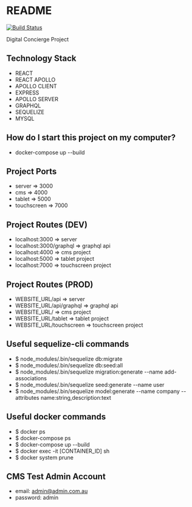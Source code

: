 # README #
[![Build Status](https://travis-ci.org/digitalstudiojbg/digital_concierge.svg?branch=master)](https://travis-ci.org/digitalstudiojbg/digital_concierge)

Digital Concierge Project

## Technology Stack ##
* REACT
* REACT APOLLO
* APOLLO CLIENT 
* EXPRESS
* APOLLO SERVER
* GRAPHQL
* SEQUELIZE
* MYSQL

## How do I start this project on my computer? ##
* docker-compose up --build

## Project Ports ##
* server => 3000 
* cms => 4000
* tablet => 5000
* touchscreen => 7000

## Project Routes (DEV) ##
* localhost:3000 => server 
* localhost:3000/graphql => graphql api 
* localhost:4000 => cms project 
* localhost:5000 => tablet project  
* localhost:7000 => touchscreen project 

## Project Routes (PROD) ##
* WEBSITE_URL/api => server 
* WEBSITE_URL/api/graphql => graphql api 
* WEBSITE_URL/ => cms project 
* WEBSITE_URL/tablet => tablet project  
* WEBSITE_URL/touchscreen => touchscreen project 
  
## Useful sequelize-cli commands ##
* $ node_modules/.bin/sequelize db:migrate
* $ node_modules/.bin/sequelize db:seed:all
* $ node_modules/.bin/sequelize migration:generate --name add-associations
* $ node_modules/.bin/sequelize seed:generate --name user
* $ node_modules/.bin/sequelize model:generate --name company --attributes name:string,description:text

## Useful docker commands ##
* $ docker ps
* $ docker-compose ps
* $ docker-compose up --build
* $ docker exec -it [CONTAINER_ID] sh
* $ docker system prune

## CMS Test Admin Account ##
* email: admin@admin.com.au
* password: admin